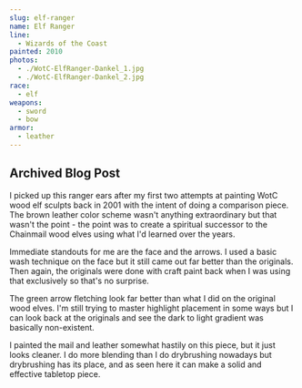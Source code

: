```yaml
---
slug: elf-ranger
name: Elf Ranger
line:
  - Wizards of the Coast
painted: 2010
photos:
  - ./WotC-ElfRanger-Dankel_1.jpg
  - ./WotC-ElfRanger-Dankel_2.jpg
race:
  - elf
weapons:
  - sword
  - bow
armor:
  - leather
---
```


## Archived Blog Post

I picked up this ranger ears after my first two attempts at painting WotC wood elf sculpts back in 2001 with the intent of doing a comparison piece. The brown leather color scheme wasn't anything extraordinary but that wasn't the point - the point was to create a spiritual successor to the Chainmail wood elves using what I'd learned over the years.

Immediate standouts for me are the face and the arrows. I used a basic wash technique on the face but it still came out far better than the originals. Then again, the originals were done with craft paint back when I was using that exclusively so that's no surprise.

The green arrow fletching look far better than what I did on the original wood elves. I'm still trying to master highlight placement in some ways but I can look back at the originals and see the dark to light gradient was basically non-existent.

I painted the mail and leather somewhat hastily on this piece, but it just looks cleaner. I do more blending than I do drybrushing nowadays but drybrushing has its place, and as seen here it can make a solid and effective tabletop piece.
